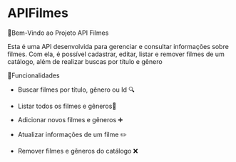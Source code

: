  # APIFilmes
📌Bem-Vindo ao Projeto API Filmes  

Esta é uma API desenvolvida para gerenciar e consultar informações sobre filmes. Com ela, é possível cadastrar, editar, listar e remover filmes de um catálogo, além de realizar buscas por título e gênero

📌Funcionalidades

- Buscar filmes por título, gênero ou Id 🔍

- Listar todos os filmes e gêneros📄 

- Adicionar novos filmes e gêneros ➕

- Atualizar informações de um filme ✏️

- Remover filmes e gêneros do catálogo ❌
